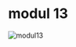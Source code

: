 # modul 13
![modul13](https://user-images.githubusercontent.com/92569956/144807300-494037fc-800d-4c85-9b30-c6e5566ab98d.png)
